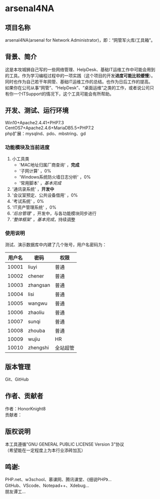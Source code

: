 # arsenal4NA

## 项目名称
arsenal4NA(arsenal for Network Administrator)，即：“网管军火库/工具箱”。<br />

## 背景、简介
这是本攻城狮自己写的一些网络管理、HelpDesk、基础IT运维工作中可能会用到的工具。作为学习编程过程中的一项实践（这个项目的开发**进度可能比较缓慢**）。同时也作为自己若干年网管、基础IT运维工作的总结。也作为日后工作的提高。<br />
如果你在公司从事“网管”、“HelpDesk”、“桌面运维”之类的工作，或者说公司只有你一个ITSupport的情况下，这个工具可能会有所帮助。<br />

## 开发、测试、运行环境
Win10+Apache2.4.41+PHP7.3<br />
CentOS7+Apache2.4.6+MariaDB5.5+PHP7.2<br />
php扩展：mysqlnd、pdo、mbstring、gd<br />

### 功能模块及当前进度
1. 小工具类
   * 'MAC地址归属厂商查询' ，**完成**
   * '子网计算' ，0%
   * 'Windows系统防火墙日志分析' ，0%
   * '常用脚本' ，*基本完成*
2. '通讯录系统' ，**开发中**
3. '会议室预定、公共设备借用' ，0%
4. '考试系统' ，0%
5. 'IT资产管理系统' ，0%
6. _'后台管理'_ ，开发中，与各功能模块同步进行
7. _'整体框架'_ ，*基本完成*，持续调整

### 使用说明
测试、演示数据库中内建了几个账号，用户名密码为：

用户名  | 密码  | 权限
---- | ---- | ----
10001  | liuyi | 普通
10002  | chener | 普通
10003  | zhangsan | 普通
10004  | lisi | 普通
10005  | wangwu | 普通
10006  | zhaoliu | 普通
10007  | sunqi | 普通
10008  | zhouba | 普通
10009  | wujiu | HR
10010  | zhengshi | 全站超管


## 版本管理
Git、GitHub<br />

## 作者、贡献者
作者：HonorKnight8<br />
贡献者：<br />

## 版权说明
本工具遵循"GNU GENERAL PUBLIC LICENSE Version 3"协议<br />
（希望能在一定程度上为本行业添砖加瓦）

## 鸣谢:
PHP.net、w3school、慕课网、腾讯课堂、《细说PHP》...<br />
GitHub、VScode、Notepad++、Xdebug...<br />
朋友谭工...<br />